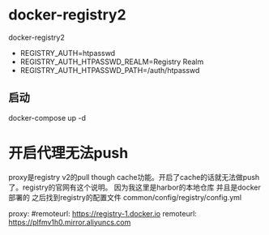 # docker-registry2
docker-registry2

- REGISTRY_AUTH=htpasswd
- REGISTRY_AUTH_HTPASSWD_REALM=Registry Realm
- REGISTRY_AUTH_HTPASSWD_PATH=/auth/htpasswd

## 启动
docker-compose up -d

# 开启代理无法push
proxy是registry v2的pull though cache功能。开启了cache的话就无法做push了。registry的官网有这个说明。
因为我这里是harbor的本地仓库 并且是docker部署的
之后找到registry的配置文件
common/config/registry/config.yml

proxy:
  #remoteurl: https://registry-1.docker.io
  remoteurl: https://plfmv1h0.mirror.aliyuncs.com
